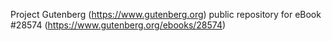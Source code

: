 Project Gutenberg (https://www.gutenberg.org) public repository for eBook #28574 (https://www.gutenberg.org/ebooks/28574)
